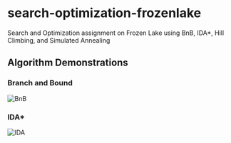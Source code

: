 # search-optimization-frozenlake
Search and Optimization assignment on Frozen Lake using BnB, IDA*, Hill Climbing, and Simulated Annealing
## Algorithm Demonstrations

### Branch and Bound
![BnB](gifs/bnb.gif)

### IDA*
![IDA](gifs/ida.gif)

